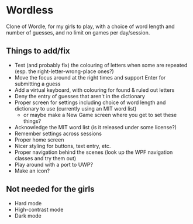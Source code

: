 # Wordless
Clone of Wordle, for my girls to play, with a choice of word length and number of guesses, and no limit on games per day/session.

## Things to add/fix

 * Test (and probably fix) the colouring of letters when some are repeated (esp. the right-letter-wrong-place ones?)
 * Move the focus around at the right times and support Enter for submitting a guess
 * Add a virtual keyboard, with colouring for found & ruled out letters
 * Deny the entry of guesses that aren't in the dictionary
 * Proper screen for settings including choice of word length and dictionary to use (currently using an MIT word list)
    * or maybe make a New Game screen where you get to set these things?
 * Acknowledge the MIT word list (is it released under some license?)
 * Remember settings across sessions
 * Proper home screen
 * Nicer styling for buttons, text entry, etc.
 * Proper navigation behind the scenes (look up the WPF navigation classes and try them out)
 * Play around with a port to UWP?
 * Make an icon?


## Not needed for the girls

 * Hard mode
 * High-contrast mode
 * Dark mode

